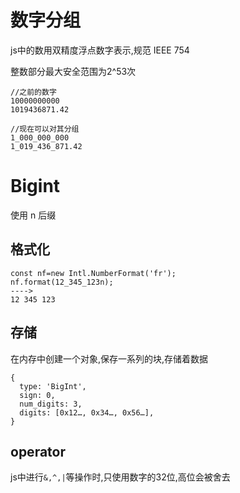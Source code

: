 # 数字分组

js中的数用双精度浮点数字表示,规范 IEEE 754

整数部分最大安全范围为2^53次

```
//之前的数字
10000000000
1019436871.42

//现在可以对其分组
1_000_000_000
1_019_436_871.42
```

# Bigint

使用 n 后缀

## 格式化

```
const nf=new Intl.NumberFormat('fr');
nf.format(12_345_123n);
---->
12 345 123
```

## 存储

在内存中创建一个对象,保存一系列的块,存储着数据

```
{
  type: 'BigInt',
  sign: 0,
  num_digits: 3,
  digits: [0x12…, 0x34…, 0x56…],
}
```

## operator

js中进行`&,^,|`等操作时,只使用数字的32位,高位会被舍去
